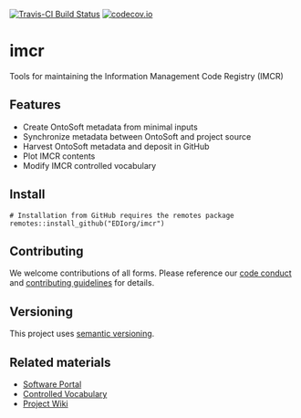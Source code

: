 <!-- This comment enables badge extraction to pkgdown site -->

[![Travis-CI Build Status](https://travis-ci.com/EDIorg/imcr.svg?branch=master)](https://travis-ci.org/EDIorg/imcr)
[![codecov.io](https://codecov.io/github/EDIorg/imcr/coverage.svg?branch=master)](https://codecov.io/github/EDIorg/imcr?branch=master)

# imcr

Tools for maintaining the Information Management Code Registry (IMCR)

## Features

* Create OntoSoft metadata from minimal inputs
* Synchronize metadata between OntoSoft and project source
* Harvest OntoSoft metadata and deposit in GitHub
* Plot IMCR contents
* Modify IMCR controlled vocabulary

## Install

```
# Installation from GitHub requires the remotes package
remotes::install_github("EDIorg/imcr")
```

## Contributing

We welcome contributions of all forms. Please reference our [code conduct](https://github.com/EDIorg/EMLassemblyline/blob/master/CODE_OF_CONDUCT.md) and [contributing guidelines](https://github.com/EDIorg/imcr/blob/master/CONTRIBUTING.md) for details.

## Versioning

This project uses [semantic versioning](https://semver.org).

## Related materials

* [Software Portal](http://imcr.ontosoft.org/#list)
* [Controlled Vocabulary](http://vocab.lternet.edu/vocab/registry/index.php)
* [Project Wiki](http://wiki.esipfed.org/index.php/IM_Code_Registry)
